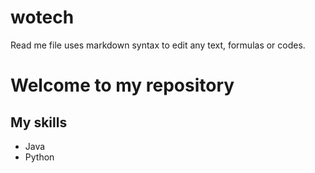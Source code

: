 # wotech
Read me file uses markdown syntax to edit any text, formulas or codes.

# Welcome to my repository

## My skills
  - Java
  - Python
